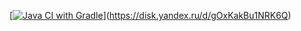 [[![Java CI with Gradle](https://github.com/raosipova/patterns/actions/workflows/gradle.yml/badge.svg)](https://github.com/raosipova/patterns/actions/workflows/gradle.yml)](https://disk.yandex.ru/d/gOxKakBu1NRK6Q)
